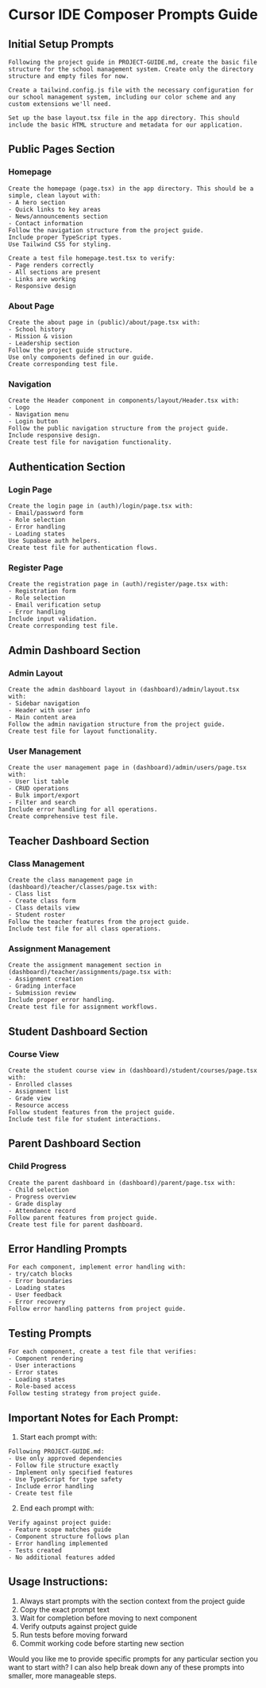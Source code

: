 # Cursor IDE Composer Prompts Guide

## Initial Setup Prompts

```
Following the project guide in PROJECT-GUIDE.md, create the basic file structure for the school management system. Create only the directory structure and empty files for now.
```

```
Create a tailwind.config.js file with the necessary configuration for our school management system, including our color scheme and any custom extensions we'll need.
```

```
Set up the base layout.tsx file in the app directory. This should include the basic HTML structure and metadata for our application.
```

## Public Pages Section

### Homepage
```
Create the homepage (page.tsx) in the app directory. This should be a simple, clean layout with:
- A hero section
- Quick links to key areas
- News/announcements section
- Contact information
Follow the navigation structure from the project guide.
Include proper TypeScript types.
Use Tailwind CSS for styling.
```

```
Create a test file homepage.test.tsx to verify:
- Page renders correctly
- All sections are present
- Links are working
- Responsive design
```

### About Page
```
Create the about page in (public)/about/page.tsx with:
- School history
- Mission & vision
- Leadership section
Follow the project guide structure.
Use only components defined in our guide.
Create corresponding test file.
```

### Navigation
```
Create the Header component in components/layout/Header.tsx with:
- Logo
- Navigation menu
- Login button
Follow the public navigation structure from the project guide.
Include responsive design.
Create test file for navigation functionality.
```

## Authentication Section

### Login Page
```
Create the login page in (auth)/login/page.tsx with:
- Email/password form
- Role selection
- Error handling
- Loading states
Use Supabase auth helpers.
Create test file for authentication flows.
```

### Register Page
```
Create the registration page in (auth)/register/page.tsx with:
- Registration form
- Role selection
- Email verification setup
- Error handling
Include input validation.
Create corresponding test file.
```

## Admin Dashboard Section

### Admin Layout
```
Create the admin dashboard layout in (dashboard)/admin/layout.tsx with:
- Sidebar navigation
- Header with user info
- Main content area
Follow the admin navigation structure from the project guide.
Create test file for layout functionality.
```

### User Management
```
Create the user management page in (dashboard)/admin/users/page.tsx with:
- User list table
- CRUD operations
- Bulk import/export
- Filter and search
Include error handling for all operations.
Create comprehensive test file.
```

## Teacher Dashboard Section

### Class Management
```
Create the class management page in (dashboard)/teacher/classes/page.tsx with:
- Class list
- Create class form
- Class details view
- Student roster
Follow the teacher features from the project guide.
Include test file for all class operations.
```

### Assignment Management
```
Create the assignment management section in (dashboard)/teacher/assignments/page.tsx with:
- Assignment creation
- Grading interface
- Submission review
Include proper error handling.
Create test file for assignment workflows.
```

## Student Dashboard Section

### Course View
```
Create the student course view in (dashboard)/student/courses/page.tsx with:
- Enrolled classes
- Assignment list
- Grade view
- Resource access
Follow student features from the project guide.
Include test file for student interactions.
```

## Parent Dashboard Section

### Child Progress
```
Create the parent dashboard in (dashboard)/parent/page.tsx with:
- Child selection
- Progress overview
- Grade display
- Attendance record
Follow parent features from project guide.
Create test file for parent dashboard.
```

## Error Handling Prompts

```
For each component, implement error handling with:
- try/catch blocks
- Error boundaries
- Loading states
- User feedback
- Error recovery
Follow error handling patterns from project guide.
```

## Testing Prompts

```
For each component, create a test file that verifies:
- Component rendering
- User interactions
- Error states
- Loading states
- Role-based access
Follow testing strategy from project guide.
```

## Important Notes for Each Prompt:

1. Start each prompt with:
```
Following PROJECT-GUIDE.md:
- Use only approved dependencies
- Follow file structure exactly
- Implement only specified features
- Use TypeScript for type safety
- Include error handling
- Create test file
```

2. End each prompt with:
```
Verify against project guide:
- Feature scope matches guide
- Component structure follows plan
- Error handling implemented
- Tests created
- No additional features added
```

## Usage Instructions:

1. Always start prompts with the section context from the project guide
2. Copy the exact prompt text
3. Wait for completion before moving to next component
4. Verify outputs against project guide
5. Run tests before moving forward
6. Commit working code before starting new section

Would you like me to provide specific prompts for any particular section you want to start with? I can also help break down any of these prompts into smaller, more manageable steps.